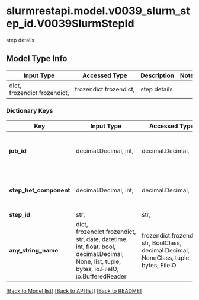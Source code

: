 # slurmrestapi.model.v0039_slurm_step_id.V0039SlurmStepId

step details

## Model Type Info
Input Type | Accessed Type | Description | Notes
------------ | ------------- | ------------- | -------------
dict, frozendict.frozendict,  | frozendict.frozendict,  | step details | 

### Dictionary Keys
Key | Input Type | Accessed Type | Description | Notes
------------ | ------------- | ------------- | ------------- | -------------
**job_id** | decimal.Decimal, int,  | decimal.Decimal,  | JobID | [optional] value must be a 32 bit integer
**step_het_component** | decimal.Decimal, int,  | decimal.Decimal,  | HetStep | [optional] value must be a 32 bit integer
**step_id** | str,  | str,  |  | [optional] 
**any_string_name** | dict, frozendict.frozendict, str, date, datetime, int, float, bool, decimal.Decimal, None, list, tuple, bytes, io.FileIO, io.BufferedReader | frozendict.frozendict, str, BoolClass, decimal.Decimal, NoneClass, tuple, bytes, FileIO | any string name can be used but the value must be the correct type | [optional]

[[Back to Model list]](../../README.md#documentation-for-models) [[Back to API list]](../../README.md#documentation-for-api-endpoints) [[Back to README]](../../README.md)

